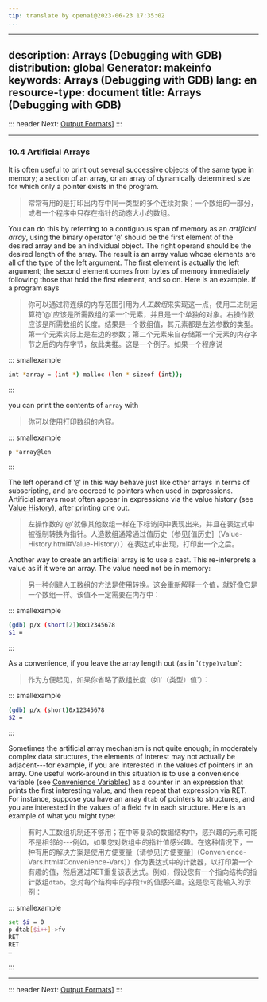 ```yaml
---
tip: translate by openai@2023-06-23 17:35:02
...
```

---
description: Arrays (Debugging with GDB)
distribution: global
Generator: makeinfo
keywords: Arrays (Debugging with GDB)
lang: en
resource-type: document
title: Arrays (Debugging with GDB)
---
::: header
Next: [Output Formats](Output-Formats.html#Output-Formats)]
:::

---

### 10.4 Artificial Arrays


It is often useful to print out several successive objects of the same type in memory; a section of an array, or an array of dynamically determined size for which only a pointer exists in the program.

> 常常有用的是打印出内存中同一类型的多个连续对象；一个数组的一部分，或者一个程序中只存在指针的动态大小的数组。


You can do this by referring to a contiguous span of memory as an *artificial array*, using the binary operator '`@`' should be the first element of the desired array and be an individual object. The right operand should be the desired length of the array. The result is an array value whose elements are all of the type of the left argument. The first element is actually the left argument; the second element comes from bytes of memory immediately following those that hold the first element, and so on. Here is an example. If a program says

> 你可以通过将连续的内存范围引用为*人工数组*来实现这一点，使用二进制运算符'@'应该是所需数组的第一个元素，并且是一个单独的对象。右操作数应该是所需数组的长度。结果是一个数组值，其元素都是左边参数的类型。第一个元素实际上是左边的参数；第二个元素来自存储第一个元素的内存字节之后的内存字节，依此类推。这是一个例子。如果一个程序说

::: smallexample

```bash
int *array = (int *) malloc (len * sizeof (int));
```

:::


you can print the contents of `array` with

> 你可以使用打印数组的内容。

::: smallexample

```bash
p *array@len
```

:::


The left operand of '`@`' in this way behave just like other arrays in terms of subscripting, and are coerced to pointers when used in expressions. Artificial arrays most often appear in expressions via the value history (see [Value History](Value-History.html#Value-History)), after printing one out.

> 左操作数的'@'就像其他数组一样在下标访问中表现出来，并且在表达式中被强制转换为指针。人造数组通常通过值历史（参见[值历史]（Value-History.html#Value-History））在表达式中出现，打印出一个之后。


Another way to create an artificial array is to use a cast. This re-interprets a value as if it were an array. The value need not be in memory:

> 另一种创建人工数组的方法是使用转换。这会重新解释一个值，就好像它是一个数组一样。该值不一定需要在内存中：

::: smallexample

```bash
(gdb) p/x (short[2])0x12345678
$1 = 
```

:::


As a convenience, if you leave the array length out (as in '`(type)value`':

> 作为方便起见，如果你省略了数组长度（如'（类型）值'）：

::: smallexample

```bash
(gdb) p/x (short)0x12345678
$2 = 
```

:::


Sometimes the artificial array mechanism is not quite enough; in moderately complex data structures, the elements of interest may not actually be adjacent---for example, if you are interested in the values of pointers in an array. One useful work-around in this situation is to use a convenience variable (see [Convenience Variables](Convenience-Vars.html#Convenience-Vars)) as a counter in an expression that prints the first interesting value, and then repeat that expression via RET. For instance, suppose you have an array `dtab` of pointers to structures, and you are interested in the values of a field `fv` in each structure. Here is an example of what you might type:

> 有时人工数组机制还不够用；在中等复杂的数据结构中，感兴趣的元素可能不是相邻的---例如，如果您对数组中的指针值感兴趣。在这种情况下，一种有用的解决方案是使用方便变量（请参见[方便变量]（Convenience-Vars.html#Convenience-Vars））作为表达式中的计数器，以打印第一个有趣的值，然后通过RET重复该表达式。例如，假设您有一个指向结构的指针数组`dtab`，您对每个结构中的字段`fv`的值感兴趣。这是您可能输入的示例：

::: smallexample

```bash
set $i = 0
p dtab[$i++]->fv
RET
RET
…
```

:::

---

::: header
Next: [Output Formats](Output-Formats.html#Output-Formats)]
:::

